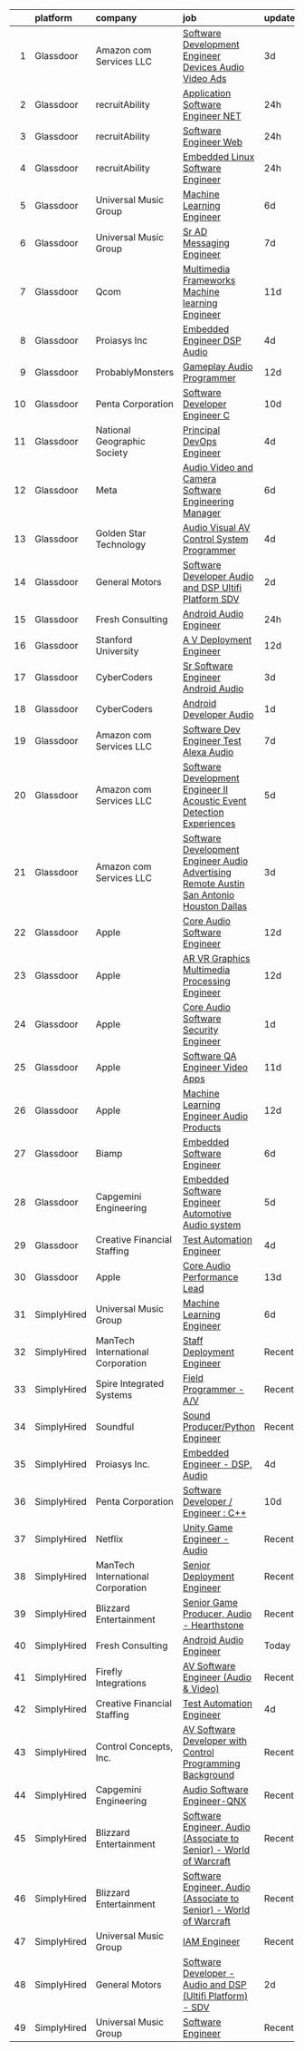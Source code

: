 

|    | platform    | company                           | job                                                                                                                                                                                                                                                                                                                                                                                                                                                                                                                                                                                                                                                                                                                                                                                                                                                                                                                                                                                                                                                                                                                                                                                                                                                                                                                                                                                                                                                                                                     | update_time   | location            |
|---:|:------------|:----------------------------------|:--------------------------------------------------------------------------------------------------------------------------------------------------------------------------------------------------------------------------------------------------------------------------------------------------------------------------------------------------------------------------------------------------------------------------------------------------------------------------------------------------------------------------------------------------------------------------------------------------------------------------------------------------------------------------------------------------------------------------------------------------------------------------------------------------------------------------------------------------------------------------------------------------------------------------------------------------------------------------------------------------------------------------------------------------------------------------------------------------------------------------------------------------------------------------------------------------------------------------------------------------------------------------------------------------------------------------------------------------------------------------------------------------------------------------------------------------------------------------------------------------------|:--------------|:--------------------|
|  1 | Glassdoor   | Amazon com Services LLC           | [Software Development Engineer   Devices  Audio  Video Ads](https://www.glassdoor.com/partner/jobListing.htm?pos=130&ao=1136043&s=58&guid=0000018281612495b8377e5d4a0d0b4a&src=GD_JOB_AD&t=SR&vt=w&cs=1_7f343c36&cb=1660028003809&jobListingId=1008054960608&jrtk=3-0-1ga0m295rkuha801-1ga0m296dg2rd800-cf048f911824d4c2-)                                                                                                                                                                                                                                                                                                                                                                                                                                                                                                                                                                                                                                                                                                                                                                                                                                                                                                                                                                                                                                                                                                                                                                              | 3d            | New York, NY        |
|  2 | Glassdoor   | recruitAbility                    | [Application Software Engineer  NET](https://www.glassdoor.com/partner/jobListing.htm?pos=110&ao=1110586&s=58&guid=0000018281612495b8377e5d4a0d0b4a&src=GD_JOB_AD&t=SR&vt=w&ea=1&cs=1_1856133c&cb=1660028003807&jobListingId=1008060743585&cpc=6A22310A23505C64&jrtk=3-0-1ga0m295rkuha801-1ga0m296dg2rd800-71d73b834703841e--6NYlbfkN0CGG9KWCDlpnNsyBDyIiP_Q0811kl3MMa1wmNp0I1WtkTaTZU1gJWaiKEGe9oYuZ3Agoege82RzESpjPD9lmj2iTFPpvpG2pw8OALXxTXsleaEQwStT8DoQgspBf-CWuw4RSEMfLIr4DsNzjpELnamx7qZ3aKlririyjRl8G4C2sldqKtUaEUvBBq0IXtt2lycrw_XHW8WxZRs_j_qBpKUU3FJr2tEsPKjN4gnO_WQF8dTcw0PFXPtZ8IyES_AxuePeJA9pdr36pWnAc5wgqWmcXufGO7CEvoIDD4_ZTN0JwkMqkjdQtoy8Y5HqpBw13fFFSu7ylnZaymQd5pdrajcz9A3zce4R5lGolNm_DOf18M7ewzKwQALRvUwhcSkOrXV1KQU3jwWX2zjNnVh95zSGQyk7dPg909ItBF_4zo736_4ibSggyFrulbotbzUnBuuLeeF_BJZjv38xPkVdl9ImEeoh-VH3R8m7e3UciW6jA3EEUY3vi_B0b1zB0mgN1WLua9kJ_oHeYJea6dX3dj6m)                                                                                                                                                                                                                                                                                                                                                                                                                                                                                                                                                                                                           | 24h           | Anaheim, CA         |
|  3 | Glassdoor   | recruitAbility                    | [Software Engineer  Web](https://www.glassdoor.com/partner/jobListing.htm?pos=111&ao=1110586&s=58&guid=0000018281612495b8377e5d4a0d0b4a&src=GD_JOB_AD&t=SR&vt=w&ea=1&cs=1_28ea8909&cb=1660028003807&jobListingId=1008060743580&cpc=A0637F14311B9419&jrtk=3-0-1ga0m295rkuha801-1ga0m296dg2rd800-64e43fc59c37721a--6NYlbfkN0CGG9KWCDlpnNsyBDyIiP_Q0811kl3MMa1wmNp0I1WtkTaTZU1gJWaiKEGe9oYuZ3Agoege82RzEU81UGhlqI2FtNG1dpcUhzefdhv0BsM-xop8GRQhssV022CmcHm9ZMEzeQep2NEAInb7DRxEHj2RQ-n9rqsrXeKIb41K1mThKAGRKpKXoHE4dWe1Cw1tTmRPRWtAgftNnaBzba37_-_8saVCMc0ulLhyod69Uhe1LMlEqUYm7uZyKXgcWJj_U96K4mxj1IFs-UMoHnu4jPum7eedyS8uikjbjmaR9McGf3Oo8sPXD-rB7OnYbZ3QQ5GD8kTBYkcGFvnOw0k6DusxuoYRbZqXLmJFt0U97S4ZDz7RDGBq-Ryix5HOs2GwW7KM_N5H7BFj0Sl82grioVSf5otT-7-4m2G353OPSGPXc3t5tUdYE5ORl2vOqFlgFiZwDWrRwt0OD5f_kOnVONWGmyk-kgBTRH8p0UItUlWRlBm9OH3Xs0VMmXveuqCb8RWepOXgwkvfzx4Sa6H9rebb)                                                                                                                                                                                                                                                                                                                                                                                                                                                                                                                                                                                                                       | 24h           | Anaheim, CA         |
|  4 | Glassdoor   | recruitAbility                    | [Embedded Linux Software Engineer](https://www.glassdoor.com/partner/jobListing.htm?pos=112&ao=1110586&s=58&guid=0000018281612495b8377e5d4a0d0b4a&src=GD_JOB_AD&t=SR&vt=w&ea=1&cs=1_977dd6c4&cb=1660028003807&jobListingId=1008060743579&cpc=5FEB1BEB8E14EF52&jrtk=3-0-1ga0m295rkuha801-1ga0m296dg2rd800-82573e6c4d788a39--6NYlbfkN0CGG9KWCDlpnNsyBDyIiP_Q0811kl3MMa1wmNp0I1WtkTaTZU1gJWaiKEGe9oYuZ3Agoege82RzEfyNTrbV0sdUb5ez3JS_0yxFZQUei3VV_uTM1j4ShDJjQg1Jcjn-kcVlc7Axv2bh0tcbjeyBt6TPttGeswauhVizMlWNqhPp-8AYmTjg-LV41Lo3quZH3-fcVBgploB5eoVpMrEGTgidjiLs8WCCMlzKAM8QdJ1rpLhJ1eGuysuIbHs_rPPJxzY787cshOTAOuQVoC9dT6QReqyqOp7dz5ScVqYdCP0GHb2Ukr-EFLI6g0Dsi5weo5Xq6Af0Vi4vDXMsS7K2TgIna_KW6orj0eGv86fMy4uOljlwqWjksmr21gvi23vHiQkRKOKvnl3EBOgR3frBS-l1KTIqZo1XQLkgyBOQl9ZyhTVk_DBkwq9qqTc-zj_n9N34SAII_huOdpE_tHOv45PM1XjQwzvmxlIFZfyS1VYtJkBR2wbBUdoEq3fjKgtkMXVIktFRyXcltYTXhpzsTLtZ)                                                                                                                                                                                                                                                                                                                                                                                                                                                                                                                                                                                                             | 24h           | Anaheim, CA         |
|  5 | Glassdoor   | Universal Music Group             | [Machine Learning Engineer](https://www.glassdoor.com/partner/jobListing.htm?pos=119&ao=1136043&s=58&guid=0000018281612495b8377e5d4a0d0b4a&src=GD_JOB_AD&t=SR&vt=w&cs=1_a6caf8cd&cb=1660028003808&jobListingId=1008048376434&jrtk=3-0-1ga0m295rkuha801-1ga0m296dg2rd800-37c3bc3a8c627dd4-)                                                                                                                                                                                                                                                                                                                                                                                                                                                                                                                                                                                                                                                                                                                                                                                                                                                                                                                                                                                                                                                                                                                                                                                                              | 6d            | Charlotte, NC       |
|  6 | Glassdoor   | Universal Music Group             | [Sr  AD   Messaging Engineer](https://www.glassdoor.com/partner/jobListing.htm?pos=118&ao=1136043&s=58&guid=0000018281612495b8377e5d4a0d0b4a&src=GD_JOB_AD&t=SR&vt=w&cs=1_1b6a0828&cb=1660028003808&jobListingId=1008046222380&jrtk=3-0-1ga0m295rkuha801-1ga0m296dg2rd800-1842bdc6e053304f-)                                                                                                                                                                                                                                                                                                                                                                                                                                                                                                                                                                                                                                                                                                                                                                                                                                                                                                                                                                                                                                                                                                                                                                                                            | 7d            | Remote              |
|  7 | Glassdoor   | Qcom                              | [Multimedia Frameworks   Machine learning Engineer](https://www.glassdoor.com/partner/jobListing.htm?pos=122&ao=1136043&s=58&guid=0000018281612495b8377e5d4a0d0b4a&src=GD_JOB_AD&t=SR&vt=w&cs=1_a2aa9012&cb=1660028003808&jobListingId=1008036936094&jrtk=3-0-1ga0m295rkuha801-1ga0m296dg2rd800-139959b0956e6886-)                                                                                                                                                                                                                                                                                                                                                                                                                                                                                                                                                                                                                                                                                                                                                                                                                                                                                                                                                                                                                                                                                                                                                                                      | 11d           | San Diego, CA       |
|  8 | Glassdoor   | Proiasys Inc                      | [Embedded Engineer   DSP  Audio](https://www.glassdoor.com/partner/jobListing.htm?pos=123&ao=1136043&s=58&guid=0000018281612495b8377e5d4a0d0b4a&src=GD_JOB_AD&t=SR&vt=w&ea=1&cs=1_6c0edc24&cb=1660028003808&jobListingId=1008053743875&jrtk=3-0-1ga0m295rkuha801-1ga0m296dg2rd800-659437cdbef56ec9-)                                                                                                                                                                                                                                                                                                                                                                                                                                                                                                                                                                                                                                                                                                                                                                                                                                                                                                                                                                                                                                                                                                                                                                                                    | 4d            | Framingham, MA      |
|  9 | Glassdoor   | ProbablyMonsters                  | [Gameplay Audio Programmer](https://www.glassdoor.com/partner/jobListing.htm?pos=116&ao=1136043&s=58&guid=0000018281612495b8377e5d4a0d0b4a&src=GD_JOB_AD&t=SR&vt=w&cs=1_2f2bdca7&cb=1660028003808&jobListingId=1008033886214&jrtk=3-0-1ga0m295rkuha801-1ga0m296dg2rd800-d9820e05f0459027-)                                                                                                                                                                                                                                                                                                                                                                                                                                                                                                                                                                                                                                                                                                                                                                                                                                                                                                                                                                                                                                                                                                                                                                                                              | 12d           | Bellevue, WA        |
| 10 | Glassdoor   | Penta Corporation                 | [Software Developer   Engineer   C  ](https://www.glassdoor.com/partner/jobListing.htm?pos=120&ao=1136043&s=58&guid=0000018281612495b8377e5d4a0d0b4a&src=GD_JOB_AD&t=SR&vt=w&ea=1&cs=1_f5423dfc&cb=1660028003808&jobListingId=1008037831208&jrtk=3-0-1ga0m295rkuha801-1ga0m296dg2rd800-d73255a299afaf29-)                                                                                                                                                                                                                                                                                                                                                                                                                                                                                                                                                                                                                                                                                                                                                                                                                                                                                                                                                                                                                                                                                                                                                                                               | 10d           | New Orleans, LA     |
| 11 | Glassdoor   | National Geographic Society       | [Principal DevOps Engineer](https://www.glassdoor.com/partner/jobListing.htm?pos=121&ao=1136043&s=58&guid=0000018281612495b8377e5d4a0d0b4a&src=GD_JOB_AD&t=SR&vt=w&cs=1_fc3db40b&cb=1660028003808&jobListingId=1008053658785&jrtk=3-0-1ga0m295rkuha801-1ga0m296dg2rd800-a115417848ccf36f-)                                                                                                                                                                                                                                                                                                                                                                                                                                                                                                                                                                                                                                                                                                                                                                                                                                                                                                                                                                                                                                                                                                                                                                                                              | 4d            | Washington, DC      |
| 12 | Glassdoor   | Meta                              | [Audio  Video and Camera  Software Engineering Manager](https://www.glassdoor.com/partner/jobListing.htm?pos=103&ao=1110586&s=58&guid=0000018281612495b8377e5d4a0d0b4a&src=GD_JOB_AD&t=SR&vt=w&cs=1_0bce8ba4&cb=1660028003805&jobListingId=1008048424140&cpc=8CDBB1EC89CF7160&jrtk=3-0-1ga0m295rkuha801-1ga0m296dg2rd800-2f3e3f080289ccc8--6NYlbfkN0DYl4UJW4r1Vl7FEn6T9F-rD9lpC-0oMJVSiWjK_MGUd8e8cHXcpv6KPyjLHZEfqkUkuW4FeZdGHDOYIbKXpOVzpgHYmd0Mdxqbqr9bWX3wOX-YPwUGzzOCVebAPW5gJCa7KI4uayUPCSFg0Fa9x7a0yOW_XMVHtA9I4R6GFxvKRwny0T-wmqiD_LqxCY-RiiWyToTyJ-sfh1pKFNMAJse10BdecHq4tlVXAUHmMfK8VSv0-YLQs1sM4859ozkN-_tSbWorF8in53LtGLfqzjLlJ9CeBAQWesDCg_fXUSDo75VvJPRD0pST8J3V1EmyHd8U_WOqhiGC8KWbM19I9cZz2RqNqeZYGGsi8fj_J7UFq9CdYQ5IV_qTWmd9n7RhEcTbhV-0HEALDOA2TcOYRM-HYyfZceSD33EgGevPJIBy5CYM_c8-7JhCiy40ZxjQzB_eGyKbA7F3R2FJcw63HfhtR3AjU5Afb36sDs61axHFVHaUcgbPvMZgpR9TDwB09F0AHoAmjlv-MAHZOgsY4J4-6p0YtOg60sCQHdFTlaZT8qj9kQmOt5klRW08dMMjL4QL4oYACHYElWcqKdUGPqwLMJQVHo5rjxuaN4APmFXljUcQyO9PyQUF9dD9rxjJ0bGL02yEdVC9E1S5WFNO_DZ-nbfmiz9RQ2hCXE2Ivou6U-wY0e5Sa41U1_lVa6A59tSmVl3dUjNT0k6d3DI6maFTiwI65K_VewMZeU5pxEHctcXMuVwOwg4lpVVizg26IHaCNuiDb6Lv8xFwkrjZ4BV4Pocs77nXPLVTVoFIj0Abn0Bb6KT3HAKRGVkPzNaTOpRu30GEU5d13gXVD8jARE01BMgXIuc16qnok_AH0leEN-I-wgf70YoNMPSstthmaUXKU_DVUTIcCcbLhNPT-ywrFIR3gvbP0d58azUY_vKTOapmsIbnuRJNyzZivte7Wt7VPtBIKF8gWi7UHyZ9RsGD7yUtng41lF6uOJafaNYh3ui6A2v4jVvGesPZ5MjUWGhMj0KNjHb9S7bfcuvPR6YqS07gOQfucxdpy0O-GpmBc1lzB8Ahr0KMGCb44NYy1kVfbePUJl71lA%3D%3D) | 6d            | Burlingame, CA      |
| 13 | Glassdoor   | Golden Star Technology            | [Audio Visual  AV  Control System Programmer](https://www.glassdoor.com/partner/jobListing.htm?pos=129&ao=1136043&s=58&guid=0000018281612495b8377e5d4a0d0b4a&src=GD_JOB_AD&t=SR&vt=w&ea=1&cs=1_a0a2b7a2&cb=1660028003809&jobListingId=1008054205957&jrtk=3-0-1ga0m295rkuha801-1ga0m296dg2rd800-7720c9bd74491139-)                                                                                                                                                                                                                                                                                                                                                                                                                                                                                                                                                                                                                                                                                                                                                                                                                                                                                                                                                                                                                                                                                                                                                                                       | 4d            | Cerritos, CA        |
| 14 | Glassdoor   | General Motors                    | [Software Developer   Audio and DSP  Ultifi Platform    SDV](https://www.glassdoor.com/partner/jobListing.htm?pos=101&ao=1110586&s=58&guid=0000018281612495b8377e5d4a0d0b4a&src=GD_JOB_AD&t=SR&vt=w&cs=1_9096daa9&cb=1660028003804&jobListingId=1008057355346&cpc=FDA93C03AE7AED37&jrtk=3-0-1ga0m295rkuha801-1ga0m296dg2rd800-99646fdc6051510d--6NYlbfkN0BqJjBsvJkVIRVupdyx-l7jJlkPL5nU6SVET5Mq4mDejYNChVrcc2tY96PpIzK0iDT0-ppvSntYXGkUM2KhYu99tfSnugkZndyRRc8xeEkvwvOs8rCY5qV5-3o2nfu_3306i60c-R3nDHkK36viQ8blFw1GFBRHDmZB0ZneN-0NpuQ4VhuDrGPGcudKla84xOVPalFJEXrowxewLqpBuE2_gZAlWk60KjlQkDPC7PUsdzwBUbk9r53oaNp8KlQSEyUWKGQBBKW1mx4_NWkF-jLwcrkpAhKEDpD2xTno7FvmcweDVKRRca_A-aJxzoXaHUzXTjQaiG9KCQLNVNzYvJhnmvzBBEMLTjcpgZE9fbAQ5UgjjG4uR-hQOOxcuLOoD7aLnTKpP48oeO5KI4CAxgrkS_pm-do3PVBZHN_nlD0W9JWgHjBbhUnuVIOztWVGFM2o6hROzyjWXbrseMWVoZQPjsEmt6p5sUvbsZe42Njau6G7mKuLXnQaMxT8RHPhrG6cjdYVC15FW_pYsmW3GALNagp3mOo4uQmlzH3FneXyaAnuUhrYPqRJc6iC6A5EdbiUIkS0TyM9uA%3D%3D)                                                                                                                                                                                                                                                                                                                                                                                                                                                                                                                            | 2d            | Warren, MI          |
| 15 | Glassdoor   | Fresh Consulting                  | [Android Audio Engineer](https://www.glassdoor.com/partner/jobListing.htm?pos=117&ao=1136043&s=58&guid=0000018281612495b8377e5d4a0d0b4a&src=GD_JOB_AD&t=SR&vt=w&ea=1&cs=1_a85d0438&cb=1660028003808&jobListingId=1008061800109&jrtk=3-0-1ga0m295rkuha801-1ga0m296dg2rd800-5b568fa2ef0fb20a-)                                                                                                                                                                                                                                                                                                                                                                                                                                                                                                                                                                                                                                                                                                                                                                                                                                                                                                                                                                                                                                                                                                                                                                                                            | 24h           | Newark, CA          |
| 16 | Glassdoor   | Stanford University               | [A V Deployment Engineer](https://www.glassdoor.com/partner/jobListing.htm?pos=127&ao=1136043&s=58&guid=0000018281612495b8377e5d4a0d0b4a&src=GD_JOB_AD&t=SR&vt=w&cs=1_feaca6f0&cb=1660028003809&jobListingId=1008033533067&jrtk=3-0-1ga0m295rkuha801-1ga0m296dg2rd800-d5909d11ea1ebe5c-)                                                                                                                                                                                                                                                                                                                                                                                                                                                                                                                                                                                                                                                                                                                                                                                                                                                                                                                                                                                                                                                                                                                                                                                                                | 12d           | Stanford, CA        |
| 17 | Glassdoor   | CyberCoders                       | [Sr  Software Engineer   Android Audio](https://www.glassdoor.com/partner/jobListing.htm?pos=115&ao=1110586&s=58&guid=0000018281612495b8377e5d4a0d0b4a&src=GD_JOB_AD&t=SR&vt=w&ea=1&cs=1_f1c22d1a&cb=1660028003808&jobListingId=1008056008914&cpc=2CAED5C921A5F994&jrtk=3-0-1ga0m295rkuha801-1ga0m296dg2rd800-5325957d0a39f5a1--6NYlbfkN0CpFJQzrgRR8WqXWK1qKKEqALWJw739KlKqr2H-MSI4eoBlI4EFrmor2FYZMP3muM1R3d7150P3Mg71lHRiHJoi1MpELDGFi1gMyzNMr-2iMKidvI62HnROANrcFuUGYJxFOPJ6ODQc0z41dr_pvRnLJfgqB7TWwGxYEcSTTLH0gIQeNLne2hePeviqJHP5vEThRpKuO6Xwm3jESh-MT5W7KN8ymgEiNstFB1NEn-nTmtGiR7bNk2c4ZUWSYqEgW_KSN8fGPfwFMG4k1UrHJnu7TT4lvKVQkhv7PpE5CAcxQulkb4BfrHhLsAPNHYD0Yoyh_KRwzmi3l4zYorCIsoLXKvq7uJ9i-DrHg0ccs2za8L9EEHFeibdXXHOyF_-LMcSDE5J5LYmBdhj_LRBkg-REq4HE-QxtM9pulKAwCbIIqd2Cd_u5qhhFJKWx0gVUgn4Ia27IC1PddCkAf9Izy-AsgOf6eDZB3VFHyBaYwBYV-9xI--bq8D-iQhnBlNB4XzyI0qhDWfjT8hRN1ZmyrpAFOu5R6fXYgISYEhEDr-AnDtLp_1-GFF-V21QZ8nUKSRkiduzUZyII3MFtqyWJFGM165hAPumGk2azRRU9aNLOh4Yd3OI13aD7jRikDxlsg0S4ymjwDRwcZ3-R3uGMb93qfaTXTm-NLHw008Op8JPIQCiA3wR91XtQC4uEQ-6XSlnPMks6z-oNZ00nUrfaTiaOZ9xM7c2edrK_wJvGD_I9FkFwpTSjRt3abj9vkfbET_ls1TRwS-q2IQHTp9Sa5HMl7hmBsFT2xEiMHWTHJ4DotLVq1jattTLGomUK6EpTjKWXYxrl_tWnJFvqS2nvjChtK8Uyft_9Dj4PtC9zdZYqmB59IzbyaSzI83FFmZpDCKolH6yDihVHYw-gpfGZd4qi1NaDo4alSoj2S5m5rv6KFHTbmg4MKJcDqED8gBYrHiEMXk0d5QtIS3dT_FtX4QLBZcJ1WtyYMmo%3D)                                                                                                                          | 3d            | Encinitas, CA       |
| 18 | Glassdoor   | CyberCoders                       | [Android Developer  Audio ](https://www.glassdoor.com/partner/jobListing.htm?pos=113&ao=1110586&s=58&guid=0000018281612495b8377e5d4a0d0b4a&src=GD_JOB_AD&t=SR&vt=w&ea=1&cs=1_d0d1b422&cb=1660028003807&jobListingId=1008058281409&cpc=C4A69CCDBB3B9599&jrtk=3-0-1ga0m295rkuha801-1ga0m296dg2rd800-7c8a8359af19383b--6NYlbfkN0CpFJQzrgRR8WqXWK1qKKEqALWJw739KlKqr2H-MSI4eoBlI4EFrmor2FYZMP3muM3qxPNuNJt_0NNNl3SX5dGVAhvCgjLBA7Ko2tsSEONeVTFU_j-T1QL4t1X4C9XHKfNK-13EsO8xVbOwSZ1xMFISWsS7L31zwxlx2RzGa0uIYtOnXBnKWHZitJFSEETZnfWGoTiWrC6c-h6kmKy3itHlb45LB4s3ZWxezlfcFD1dLMRHdvR4pkiY2a5zLENuojKxA2kl9f3hYi_Istygd9liiDKvar6xVxR52LXS3q3Ar0eEI50JBhQeJG7KIAHLUqoVF0qobVAyWHKBfpYrpjCm6VMIMrDlLK5PLXdB3tQJw2yOZTDIrjoT8Whc14iVUpx3q8UNGQSHCVTcxX4RUYsWcqeheIIhX9UeE5KUjMQMwOrOO-QQUF6RJt9e86MKT8JymtRmFrwQnEAj9m9Ho80gMZH_j89vlmk9FwOfAX6e_MpuzWl7hexuifTCAtqyHDFgz59Jvt_CvnmShAQf1dpB4hXiIh-qeqkgeLcvmb3u4_4GgUvzejRpd7GGjQLylyKgaaMbg9z5JFi3-J6epxZYdSFVWWe3A5__H1JTs1zrCfaSJc-fG5HPXIdXZrWPl9zdjCvqO0PEnS8YBarhxdnc7tLA3b9p4qdMwVL0V0odL9SEARO_4Kqfp00m1-40hFUGusNKBXq4NDL6UX_-TqZqN2AO_S-aRd_ypl5W-k4b-Wryb5911nbj7ZS9Tzl9K1Ye4tg4pj2PC0S2O_5xvz0cwO7M-Zf6nhxCTsZTJzNkH4GBN8W8bcvnTq510cUc8bwLmribMKBUXsODseVgVi6q2nXcHEPK5N3vVe7f6yvToyc6WkDaM2QmOd4rxpzvwSju7WKnVjt6ciZVktSJD6Z8nk_l0zgXJVDIyh1FoOCQqu3ifwgTnpd5LaiOgIlN_r6TCtHOQsJWrWEY1ZGjgZaohMNzeEyyGFs%3D)                                                                                                                                      | 1d            | Carlsbad, CA        |
| 19 | Glassdoor   | Amazon com Services LLC           | [Software Dev Engineer   Test  Alexa Audio](https://www.glassdoor.com/partner/jobListing.htm?pos=128&ao=1136043&s=58&guid=0000018281612495b8377e5d4a0d0b4a&src=GD_JOB_AD&t=SR&vt=w&cs=1_84799ac2&cb=1660028003809&jobListingId=1008045134130&jrtk=3-0-1ga0m295rkuha801-1ga0m296dg2rd800-5b4696b182f58ad9-)                                                                                                                                                                                                                                                                                                                                                                                                                                                                                                                                                                                                                                                                                                                                                                                                                                                                                                                                                                                                                                                                                                                                                                                              | 7d            | Sunnyvale, CA       |
| 20 | Glassdoor   | Amazon com Services LLC           | [Software Development Engineer II  Acoustic Event Detection Experiences](https://www.glassdoor.com/partner/jobListing.htm?pos=126&ao=1136043&s=58&guid=0000018281612495b8377e5d4a0d0b4a&src=GD_JOB_AD&t=SR&vt=w&cs=1_ce7b0d87&cb=1660028003809&jobListingId=1008049350677&jrtk=3-0-1ga0m295rkuha801-1ga0m296dg2rd800-deab3c902481359f-)                                                                                                                                                                                                                                                                                                                                                                                                                                                                                                                                                                                                                                                                                                                                                                                                                                                                                                                                                                                                                                                                                                                                                                 | 5d            | Irvine, CA          |
| 21 | Glassdoor   | Amazon com Services LLC           | [Software Development Engineer  Audio Advertising   Remote   Austin  San Antonio  Houston  Dallas](https://www.glassdoor.com/partner/jobListing.htm?pos=125&ao=1136043&s=58&guid=0000018281612495b8377e5d4a0d0b4a&src=GD_JOB_AD&t=SR&vt=w&cs=1_065aa70d&cb=1660028003808&jobListingId=1008054950380&jrtk=3-0-1ga0m295rkuha801-1ga0m296dg2rd800-2572665231379516-)                                                                                                                                                                                                                                                                                                                                                                                                                                                                                                                                                                                                                                                                                                                                                                                                                                                                                                                                                                                                                                                                                                                                       | 3d            | Austin, TX          |
| 22 | Glassdoor   | Apple                             | [Core Audio Software Engineer](https://www.glassdoor.com/partner/jobListing.htm?pos=105&ao=1110586&s=58&guid=0000018281612495b8377e5d4a0d0b4a&src=GD_JOB_AD&t=SR&vt=w&cs=1_67a6eb24&cb=1660028003805&jobListingId=1008032497284&cpc=AC285F3A3ECA6BB0&jrtk=3-0-1ga0m295rkuha801-1ga0m296dg2rd800-78672e726905d2fa--6NYlbfkN0BvKrLyj5gPmtZO9T8euul8TCxuuKNOtzRJOomxnwSEodTz2Bc-sPZlt2Zgji_QUXFB8wZcrWih4OyRf1kMGaonZOl0H-HXfH_YElfX-P4OsV6HxSDdUa_Si5NPqfUPVmTUtCQEBfTak324lxkn9QW_hc_xRWAj5LqoEg4VNuksV8bvB5RnnDrC3-MSR5CkE6-KABaTcdGfrA1itw0oTOxtSI6oGy1jUqx9R4mQz2tM8Z16-aShJyuRH25PLxt_Bxk_u36xNSwQYC_lqRV4ycIC0lte1c8F1kUBoZO8yDNhW3caT7m8Vx6BkVljN-uBsyPFU6k4n_0nfeRXkTFwhL-m1A1L6LvzZStm3Bd8_DUEkXV20WL8Wd5Mt4yjhNNM1Ewums9--9uST3m0UvWgD_6jxNBglQnljRk24xRSv9__8aPGypg0h53aMwdCwtjmDNIhTr5GnMumE6aLlfmIe1VXSoBkVup7HupeEhbWEjkstediJgtI02D4npah6AKMdMS4_JuIKBxmCdVacz0BP8Z-CL74L7_WOypH0HlTX9ifhWBYJigsTcyPoVf2DiyKmlutNb4KBEfqU1M0HNcYdiCP--awQVTDLJsp0BEgMCFfu4Hycp3UBfVnXrsX2Ehb02L01TI4TsfFseHCQWRdN9IfJ0Z3D7LPOwgL_g_DQPQv65XXn5dvR1zj0s_md4ygYg238am9vYQoVBe2pOO6w4HC3CNJGb2U8z15gZl_WJqrou9YAOHbJb_Zn66nV1TTtEFEUr9diZwPD-8OJq16mQbqBfthY0HqCcprfBKVDbnlPfERVV3F2aG8ktKEIWR5o_FZrFY8UjjxXNv01oJLA6Ni8_OAGZdTT4afxXE3vsHd9VHNfPOFyqScgC-pTb7kXMlsZIuScBa9UHwyvJB-dlPAYN9cgjponJX-H0JZqiXd1L7prxK_fEZ2Ec6CvvgT2zThEV43alXymRCGo3Y99zq3)                                                                                                                                                      | 12d           | Cupertino, CA       |
| 23 | Glassdoor   | Apple                             | [AR VR Graphics Multimedia Processing Engineer](https://www.glassdoor.com/partner/jobListing.htm?pos=106&ao=1110586&s=58&guid=0000018281612495b8377e5d4a0d0b4a&src=GD_JOB_AD&t=SR&vt=w&cs=1_9253505e&cb=1660028003805&jobListingId=1008032497095&cpc=451933188B21919D&jrtk=3-0-1ga0m295rkuha801-1ga0m296dg2rd800-ee63d9d4ac343a86--6NYlbfkN0BvKrLyj5gPmtZO9T8euul8TCxuuKNOtzRJOomxnwSEodTz2Bc-sPZl1dBMH13w-jOVIUJfB68hBLvZttX4OgzN4diY_Pom-07bSo4ZOVvIj0x2-smqJW-iq5ZWzBMAhPEo-16R9qIlsnFkY-mDXvuFzravF9z86nK7pfjDKOpDQPSx4rmWqOjdSygf0zeByJ6ums0qDBMDcAVsYML9FD8U52t3jVvK4M66qxAyu-PPsO53q2JH156rpLLZckIzcOXgqO3yYHrlBD_E5047eGyU-DYRwG_AkCvz0WpHkryrpLLOFh5p3ZoLYuGsvk7fw2dM7zTi4TXaNp6ENBz8FT6MArNzObXNsg_c3YG-vo45h8REHpeL7QUnh3xyOPFVCp0Hj46ZHC_phP0EvLVzq5MfVFFZDLCcvOeLqGH3YAi8yecHxp10_KVnt1iPDp4IP4h7oX9a-KRsE-rc23SiepwzAlGK-bo_pVtfWwLRoAQLyqmHsRUsMl5x0sNzUDmsqruQ7sY4bJtl4we6X9R8sD8T0wB3w0wsBsxc66G35ARzxweQfnUKMWv6bJwc3-AbVasqj_v_biB9IXrUmZzti938vcnBNBd8rfcQAJG6H2JrPNsnkTl6F2E7MZpF2diICipcAIAeUEddECWQzYQalfgeYIwu6oJlj7f40v9YGNHGhZ4B5_JbJ7Btt9gF60RrONWD1Ku0BeCGhPmT7xEqwXdxXVkmSUU_CzOpFP4xVFz3Ya9sokWgudXvBRak_QIDqWplcphmcJ9_ciiexMQ4XLvJHtGJehhJzoIe-Gyt7KlSBm_RSlhib1XKCJhRe_U9zPpdGPJhUOPX-iRjgDN8Od9M1K4VrH9C9mWXxKVyOqXMjv06UN6noovO5CkLtPvi60Tt3zYQuTnisuxhAiwwGdRfF2HZW2I-6kKQTJ9HPqGgbeuj4vs2ywE7YMEHeEZfwm7EKvx-3OQGqgl9Zi9ZWX69Kn8RHDKnh5k%3D)                                                                                                                       | 12d           | Seattle, WA         |
| 24 | Glassdoor   | Apple                             | [Core Audio Software Security Engineer](https://www.glassdoor.com/partner/jobListing.htm?pos=102&ao=1110586&s=58&guid=0000018281612495b8377e5d4a0d0b4a&src=GD_JOB_AD&t=SR&vt=w&cs=1_198f59ec&cb=1660028003805&jobListingId=1008059181629&cpc=8795CF9063CD573D&jrtk=3-0-1ga0m295rkuha801-1ga0m296dg2rd800-7818108658bcf1e8--6NYlbfkN0BvKrLyj5gPmtZO9T8euul8TCxuuKNOtzRJOomxnwSEodTz2Bc-sPZlt2Zgji_QUXGCb_IlDVndyBnI3WXSCtKpDtCc440J7hBD0-QkCASOnOEmQygRnjeqzjrhF9q_ssd2pGcyPYsgyX_YZrerjsxpOPbfXmbjKM3UHaVjtiUPkw0JGGJknXtMTV8VKWV2iXo418gry3s8FRivnoH04S1Jqe0XgJu7NPYZ3tbxUe63wCS0o9YZ-o3EIQaaEqZ6ewzyldWvw4dJTW8mG1HK3A_7d6MKAQaeltK8rkhooeb688IM18GX70aPvarQsXdOYskVraUD1C4EsTib_ToZ9yRyGVMtQanwukDsSxLsKQ5lBGj0V3Ak4kcpJ4ToO9mHDQByq4XUA0BUW7LpBpUECiYZ_awr9H0rI1VJoZ2rcFdgwzfU0c8kCCkafEkMbYvXPBlevMG0L8ScU9CvVuhFs1RYo10vWHOUe6yMKDFmUAEMge4GiZcyGhoTRb33lNPepQVeHrJ4KGRXezZwMLJkRdCZV9HdI41GV-RvOnOjrTUxC7mjBUqCliTyxqN2x7pxiHFcbHvwgCZSdkoLhUQNFQo3TYpNKx62uQjDtMaH1yCFTF-k8Xkyjbu7NGb_W4S8ORXmOm_XHTQGc71H_2wHz_SBXinESPXWEQcUpYOL3p95F308PCB4Qfed61HrAblwnXta9U6z9mtqEWAwySOh0oZgURUwENK2JSI2_VkjOLdZwdbEvnYuvs1UyEL5EgxkDakL3PgegsXR8V1inRxPUSz2YQ82p82XGN2UhMiTQtwgrp_aq_Fzm7h-EPWO5PzFFu1TmAcDDPQ6jj1rJzSqHhJB7X64mMG9HXn1UJCYd5c6BgpSPE6QhvYI3q-2sg4jp3urVLd-RjAQ2I6icsiWE1KzUPu50rEwLzLO0sElfavnYDvdnrF17dWKP4qNxi-rX-hF2XRU0GOIxx4pXMaPzaegK6RD-4djKNo%3D)                                                                                                                               | 1d            | Cupertino, CA       |
| 25 | Glassdoor   | Apple                             | [Software QA Engineer   Video Apps](https://www.glassdoor.com/partner/jobListing.htm?pos=108&ao=1110586&s=58&guid=0000018281612495b8377e5d4a0d0b4a&src=GD_JOB_AD&t=SR&vt=w&cs=1_f2bbd616&cb=1660028003806&jobListingId=1008036908067&cpc=AC285F3A3ECA6BB0&jrtk=3-0-1ga0m295rkuha801-1ga0m296dg2rd800-dabdf8d92c3982ab--6NYlbfkN0BvKrLyj5gPmtZO9T8euul8TCxuuKNOtzRJOomxnwSEodTz2Bc-sPZlt2Zgji_QUXG05FmPmPHveF-Gg-IePH87CLIq70BJsMwyNPY7xIvv1yEeO0Q9Z_YfJpVaeh2pofn8C3h1GA0CBqzmHSZACRjSIo4grlM7zcexUS-MqYvDGPkJga6LSMs60sncr6xThuiqk14zsf8bG-HvmOXBUz_25-dUWbcL-GX35tW7gqx5HkFXlRbLWerCeAlb1VT6uuyq07W-zIzLs3LVne7IH3WhOjvWloGOuspyySy9ghzwyLBueSgYd8OpBk_2m9zQHsbye9jYzZ4bBSWySnhi7jnP3DCDU6boXm1Obq6yzvOmlXP09oJOnKkhyvzFCpqyqB729Gzh0rsUOyxyTEsgGCDmrzkDDRM756ALf_iTjEUtkeskgv5ja8CHmt-lRuAaOkA6yToM3gpEbkOv4uvXeORVrV0jjiPGA8b4nYlDRUIbOr6o_7ui6VzhyZK2gH6GG1C0Z96UZvv6SUe-VQmmRhebbL99q7je5RQBNlmpXHN5CHOWeeYXRflri_nClrxVyR9vBl-0x7_5658r-U8L6r4c_N5-jq6oYr0jM1BCqyS97tiCum6p5jMOtyztR6ntrRQQB-f3-BaqufMjdC_bNqa2iItFlq2XdcKwy29WA_Edt3uGJoDWuMVe0W_W8P3TV55wTrrzZ8J-xa1uIroGEeKChHKibFrA4BHmNLM4reIy6bSYCHaSolatWlxLKTUbwV07x5idm10BkYFx_2lhcWSFzXtVwX-ZaRLqnOSR7P5DfpD3_0od4mi6cIPW_7uCos1gAddyepFD8bRmS8WxINZbOZfXf-QRpL2IoEAqbD5GHTgUd43IIHJv6YvZ6R3RuqmflUbhgtfw4agcpaU3XlMZ53L-Q2ms1dVVJSI9-M9lsdW_qOzBqSeFdSGkycCdfTFAEJJ65Al7Uj6PxVowY8lA)                                                                                                                                                 | 11d           | Cupertino, CA       |
| 26 | Glassdoor   | Apple                             | [Machine Learning Engineer  Audio Products](https://www.glassdoor.com/partner/jobListing.htm?pos=109&ao=1110586&s=58&guid=0000018281612495b8377e5d4a0d0b4a&src=GD_JOB_AD&t=SR&vt=w&cs=1_b033c23e&cb=1660028003806&jobListingId=1008032497230&cpc=FD1C1DA32C38CFA7&jrtk=3-0-1ga0m295rkuha801-1ga0m296dg2rd800-2233220038d1d842--6NYlbfkN0BvKrLyj5gPmtZO9T8euul8TCxuuKNOtzRJOomxnwSEodTz2Bc-sPZl8WPllYOnI2jMOUC5unZTn1X2Ml_o7yeoma_00Ty-rqNS7fUgPCpb3cL61x2yRpuG-9qblstdrin2xKRXHsl_ACE1WmxcruYDX0jrMBDGKb_N8QaO8-ChzKrSmF_02aCXq2O2gY6suaREaXZMmBVNOW_2HevhXI6Jpn-l-xS8ECg3sOQT4tboo9CMXXg7vWDrsX05czCju68u6fgJ-R5QtXMdSlpzaVlASamNNxOHchcgllksSFmnr8sEdOmlqsp8icQELjhurVPgvD3pLILAbH-5ExG4FSrKiHuNdR6vFpnoLTewusN_EKqWfhxkFm7UWNYVrNqCP0DKQIyG1reU6JXehyJDbvAG6sVBoEchmJyT73LkQ7dtVFtqwD6bnW6syOnJg-LuaCiaEGjCP9G8Z-K4ZmyukS9hZX7nIVfkp89j-9X2WVCiaIvNxnbqqb3Oop_dAZSJGhuc-RrN7CqdRn1nV3yUufcqsuGUYbT6Svw6VBqafy4cCljLs7g8KiScXL4EVSiAzVkdfUjaMwD2TrmMH4qMrtNe_tQTnGl63ISCPNq6g2tJ2nu3GERn6MSmFE_UHmmghUJJvmf8d3p6sIXonpDfMFW7K4zFRXj6XP6BeNG_MisbSlqgST_zfOHBuBXI1oyioIIB24PWrWt4P535zwW9sYqsw50eRteOQWYxWRQ5rGYfCTRRcNKQWaaQp0kJzlDbzaZWJL8eDqNuQ1-1tTI2a4VNkb1G4qk8QVv1XDxfk4eUXVri4bR5e21gkZ-ThYuz-rW2pFuEIuNKgeRc5dbXwWi8XzS1woZu-zgdZBSWkhMXAXM4QMeR-IefHL9VYcjbvNEKL6mdMzRujVidZIOKw2ZXeTdMd3Y1MiRDqQ3LRud-h4v8mDhx9s3LTeRxZQvS8MJHpuKRRKZKqFSQX_aWVQb-Bj2_EZi3Wg4VAGcbvYJoag%3D%3D)                                                                                                             | 12d           | San Diego, CA       |
| 27 | Glassdoor   | Biamp                             | [Embedded Software Engineer](https://www.glassdoor.com/partner/jobListing.htm?pos=124&ao=1136043&s=58&guid=0000018281612495b8377e5d4a0d0b4a&src=GD_JOB_AD&t=SR&vt=w&ea=1&cs=1_3d43bbe1&cb=1660028003808&jobListingId=1008048336018&jrtk=3-0-1ga0m295rkuha801-1ga0m296dg2rd800-47ff4126e1a03604-)                                                                                                                                                                                                                                                                                                                                                                                                                                                                                                                                                                                                                                                                                                                                                                                                                                                                                                                                                                                                                                                                                                                                                                                                        | 6d            | Rochester, NY       |
| 28 | Glassdoor   | Capgemini Engineering             | [Embedded Software Engineer   Automotive Audio system](https://www.glassdoor.com/partner/jobListing.htm?pos=114&ao=1110586&s=58&guid=0000018281612495b8377e5d4a0d0b4a&src=GD_JOB_AD&t=SR&vt=w&ea=1&cs=1_e6853308&cb=1660028003808&jobListingId=1008050901838&cpc=654405A9B1E0A9F5&jrtk=3-0-1ga0m295rkuha801-1ga0m296dg2rd800-d2a7fc94651a3a99--6NYlbfkN0BCspdfmHAnvlT1rssiZIGnwSyIeFSfDwcI4v3Tox-fJNSROZmCmBM15jLntVkQm2i94JgmDjRbxXiwcRIT9yAQA4e4jW5jzXml4Oj8_7-aSrQrqd52taI-AMc3MoFp-6E-Zda7FjFUdGzfw-29pvvO_-RN8KJzFQNTs8Yq861uxET_4AieVlm7uj7EWgQ_H_JMrzmZy0aufn8mjqUQW-6ksckdz0Ob4waU9G55dh0ljcArgambH05Ff9PN7V6jMcChDsxqK-VwkcytkeUNTBlrJaXip56zFYolYaB4VYaLQ6EADxsBEArij7Kr4bGTfmU37FJa7rxzG-GlWKat8HxAmGryiNKg3QZO-1-fxJ4pF5Ds4XQF5pon-BsEcYQ_0FzSRG-5t5Ck8vSpYT045fu4IcpQKX_ZF8d7JzYZMK-snRbTpRXPqkVmO7OW1XL_BI7lvA4PbxBUgrsA_4iPx1527XZxi88iDUMZqvPi5Uf5QxQKBDUFDTvCntDVZr4AIj19RExi57ieeypJOuEbhWyJ7fBl38BAsJHQUK2UyjECig%3D%3D)                                                                                                                                                                                                                                                                                                                                                                                                                                                                                                                                                             | 5d            | Remote              |
| 29 | Glassdoor   | Creative Financial Staffing       | [Test Automation Engineer](https://www.glassdoor.com/partner/jobListing.htm?pos=104&ao=1110586&s=58&guid=0000018281612495b8377e5d4a0d0b4a&src=GD_JOB_AD&t=SR&vt=w&cs=1_4d5e1544&cb=1660028003805&jobListingId=1008053482771&cpc=632C08DE5A4EA969&jrtk=3-0-1ga0m295rkuha801-1ga0m296dg2rd800-c413277a1f0985df--6NYlbfkN0AyIsnDczwcVDFrYpf5kat3hxWjSi6qx3YGCfJB8v0u0oumP9CSZFU3ZuG9qoZpI9cn_0G3OmE7JApLYGdi2RneQYQoutK7DZJoLBHDGNKxEljc37Nd5NOkPmfBgq6nYG5Ba2v6BNhNOxxG2AvrgHgiVPVcWJ-M0yLH6tsIp45tYxa43O8NQ1qAIcH_cMRdZDjcfn--HCZdx_4mnU4essJK7JjyDj2MJwoXgc1PEu6YFjScIWYNHRje4l_H_mjJOxMaMdkdTgsStfGb300KKSiT4pMggEEkkrNRTP9R_hVNf8q6tqT7zZXKpBQURROqVGHItFhkh-BxXYgZAIiftTyQmrt-3KejyVEBmuOCFixUDu4uKEEMq9AhyXan6umq_zDOvbIUBP89RZklbZSWeMeSSb3DZuB2r0TSRheJksvEQri7ObDXp684sqzXHKqbOLj_0kl6daVG7M8i-K1zBr_SOeOZo7mPBLcBOvQEuFShVZ5hKFHDwQxu0QlZ45q7kUrYIAIQqeHIO0aFFPj5H2JeksBvFvo8UTEDPVTKTr_0BDpwuZiNSmWMNn0zdbyV85A01WM4hujp-bw7oZRcDmzwuImdDWwUKjQseWUzsCqiDQ%3D%3D)                                                                                                                                                                                                                                                                                                                                                                                                                                                                                                                              | 4d            | Grand Rapids, MI    |
| 30 | Glassdoor   | Apple                             | [Core Audio Performance Lead](https://www.glassdoor.com/partner/jobListing.htm?pos=107&ao=1110586&s=58&guid=0000018281612495b8377e5d4a0d0b4a&src=GD_JOB_AD&t=SR&vt=w&cs=1_d6281cee&cb=1660028003805&jobListingId=1008029697862&cpc=F41FEAB56D215062&jrtk=3-0-1ga0m295rkuha801-1ga0m296dg2rd800-1718190defbb361d--6NYlbfkN0BvKrLyj5gPmtZO9T8euul8TCxuuKNOtzRJOomxnwSEodTz2Bc-sPZlt2Zgji_QUXFGc6V0-wjaRO-VlcjE-5lehvygyETUlDjyBBBzDv4ikRPhjA2XJykaOdCDwKHMkS6TcdqnDnzDLmpTFinAzs4diTGZB5TutZFoszrx6KmIAwUlGw4NXkSgjW5SqagiAOl8DfKVOVVuyMJ0_1eUMC7d9d5WhYrs35UjwGwInIbE7izHfUpEPQAgt07I_8dgJbvAEqfoptujQDQtERVqUDEBraVOasH-CYmAZAE0G55fPaPJxO_iGmN5SK0t3euLtBkgCNjonSgdAXQTDQ-Txf0gpfkuKSxpzCJd4CF485eg0h37CUJ0l2AL-jXRlKXw_ECNUQY7NF5bzIJqNNrkZJW4PK9GClkEKnTgRuIIWXYtRY7RjLv-7m2fPHpO_pErv-3lxFxb2c8Ty8LlXveXqDKxaJzp0ilkqyZgD_mXjtD0PMdQ32tOiMPibBM1-xyya6Wp04Es7chld6Tydegnhp0eackEusPoEKfyMJU6qVbVkvgGBShrNx1Rz12mNsP9kwE9W8pIw0Qlbv4XRZhf84k6hGHvXQu3Ij5OYJeDRrksb5IvxOjpMV70RpXzKj7T2I8jjPCh52Q21oi_nRRtE7NBSXOfwiL_aOi5_2ie4F06_st7nf6p4JWvX078UsYKsqu1pAF_ny51rUw4D-4wzP3Al0vjMiSgQnBQqrCoEq286whH4Knvs8Y4FDzs7oXHvXqD65Ab3GOPyuEkJoU7dSrRwoupMmd-J0vdkNCuESW7M4WnskVXd0kwovx_EZYZaGPvo0BnVmKZYzufiLG4ZAR4e1Z82H4BkofPO1QEVP-AulAtYVzEPZ2MBvIFfEH2yzrkAMclFscjfKxKQ9dB3mKkdqdcvDVTdRIwM4j418RGSPPd34F6MTn4jRwPeZrtEgX8tbUnaS-rXA%3D%3D)                                                                                                                                                           | 13d           | Cupertino, CA       |
| 31 | SimplyHired | Universal Music Group             | [Machine Learning Engineer](https://www.simplyhired.com/job/7F7tKIKicRT21DGlEQPQtY43ZU3HTFx0bz7kPoBCq2-u9UMUnUC1jQ?q=sound+developer)                                                                                                                                                                                                                                                                                                                                                                                                                                                                                                                                                                                                                                                                                                                                                                                                                                                                                                                                                                                                                                                                                                                                                                                                                                                                                                                                                                   | 6d            | Remote +2 locations |
| 32 | SimplyHired | ManTech International Corporation | [Staff Deployment Engineer](https://www.simplyhired.com/job/yPDQ9_tPGp_8aufyeI2VJy4oOgwa1eZMATiJXNsYgtEmMWFMC5VaPQ?q=sound+developer)                                                                                                                                                                                                                                                                                                                                                                                                                                                                                                                                                                                                                                                                                                                                                                                                                                                                                                                                                                                                                                                                                                                                                                                                                                                                                                                                                                   | Recently      | Patuxent River, MD  |
| 33 | SimplyHired | Spire Integrated Systems          | [Field Programmer - A/V](https://www.simplyhired.com/job/YpXiIqhvPQrEkz1ixQSVqF-TYtRjC-1UTDn8qKPdKcdE_yxcDWBb6A?q=sound+developer)                                                                                                                                                                                                                                                                                                                                                                                                                                                                                                                                                                                                                                                                                                                                                                                                                                                                                                                                                                                                                                                                                                                                                                                                                                                                                                                                                                      | Recently      | Troy, MI            |
| 34 | SimplyHired | Soundful                          | [Sound Producer/Python Engineer](https://www.simplyhired.com/job/fKwTfqRWVzhZJJT6yoybTUB5_pL76wxlddnu6kqy2_naoU7JVaHVBQ?q=sound+developer)                                                                                                                                                                                                                                                                                                                                                                                                                                                                                                                                                                                                                                                                                                                                                                                                                                                                                                                                                                                                                                                                                                                                                                                                                                                                                                                                                              | Recently      | Remote              |
| 35 | SimplyHired | Proiasys Inc.                     | [Embedded Engineer - DSP, Audio](https://www.simplyhired.com/job/dR4HgiyuCtuoMqSGn3iXMuTrrvL0qm6dj9f1Mh0cCa_K0s8J1M5NdA?q=sound+developer)                                                                                                                                                                                                                                                                                                                                                                                                                                                                                                                                                                                                                                                                                                                                                                                                                                                                                                                                                                                                                                                                                                                                                                                                                                                                                                                                                              | 4d            | Framingham, MA      |
| 36 | SimplyHired | Penta Corporation                 | [Software Developer / Engineer : C++](https://www.simplyhired.com/job/7hPWs7ISz6TD9drMcTujlARTcuqqelxfo4H1vuXi61edl3jRamRR9Q?q=sound+developer)                                                                                                                                                                                                                                                                                                                                                                                                                                                                                                                                                                                                                                                                                                                                                                                                                                                                                                                                                                                                                                                                                                                                                                                                                                                                                                                                                         | 10d           | New Orleans, LA     |
| 37 | SimplyHired | Netflix                           | [Unity Game Engineer - Audio](https://www.simplyhired.com/job/ELEu16njbw4eoM7hZqdqom0db5Eja9t4pkcqX1CQallZHl4yUsY02g?q=sound+developer)                                                                                                                                                                                                                                                                                                                                                                                                                                                                                                                                                                                                                                                                                                                                                                                                                                                                                                                                                                                                                                                                                                                                                                                                                                                                                                                                                                 | Recently      | Remote              |
| 38 | SimplyHired | ManTech International Corporation | [Senior Deployment Engineer](https://www.simplyhired.com/job/C0L7s8dKsJXUkS1bD_TyQFrNT4BDDiXiC8WVp6ZOF1PzFHz51SjQdg?q=sound+developer)                                                                                                                                                                                                                                                                                                                                                                                                                                                                                                                                                                                                                                                                                                                                                                                                                                                                                                                                                                                                                                                                                                                                                                                                                                                                                                                                                                  | Recently      | Chantilly, VA       |
| 39 | SimplyHired | Blizzard Entertainment            | [Senior Game Producer, Audio - Hearthstone](https://www.simplyhired.com/job/bGMgp3plSRbaKHkgl9P0Ahibp-_tgMMlCJ7rZEExkPQM-N_LYuhlbw?q=sound+developer)                                                                                                                                                                                                                                                                                                                                                                                                                                                                                                                                                                                                                                                                                                                                                                                                                                                                                                                                                                                                                                                                                                                                                                                                                                                                                                                                                   | Recently      | Irvine, CA          |
| 40 | SimplyHired | Fresh Consulting                  | [Android Audio Engineer](https://www.simplyhired.com/job/bm3EMyVqnG4-tZC2T6xQmq54mLDfq73Na40vuyqMh2mDIwypxvdX_Q?q=sound+developer)                                                                                                                                                                                                                                                                                                                                                                                                                                                                                                                                                                                                                                                                                                                                                                                                                                                                                                                                                                                                                                                                                                                                                                                                                                                                                                                                                                      | Today         | Newark, CA          |
| 41 | SimplyHired | Firefly Integrations              | [AV Software Engineer (Audio & Video)](https://www.simplyhired.com/job/H21sGvOcfz9_B2NPPZzRFe3MlXiiyOeETTTJKoxPpVDVydl3IWmP_Q?q=sound+developer)                                                                                                                                                                                                                                                                                                                                                                                                                                                                                                                                                                                                                                                                                                                                                                                                                                                                                                                                                                                                                                                                                                                                                                                                                                                                                                                                                        | Recently      | Middlebury, IN      |
| 42 | SimplyHired | Creative Financial Staffing       | [Test Automation Engineer](https://www.simplyhired.com/job/dxYgNWWU6VAYP3xb9egDvdpOm70VH7J7aISwlEGy1eJcniiEPgk3ew?q=sound+developer)                                                                                                                                                                                                                                                                                                                                                                                                                                                                                                                                                                                                                                                                                                                                                                                                                                                                                                                                                                                                                                                                                                                                                                                                                                                                                                                                                                    | 4d            | Grand Rapids, MI    |
| 43 | SimplyHired | Control Concepts, Inc.            | [AV Software Developer with Control Programming Background](https://www.simplyhired.com/job/zf3YnnJDNiC6b0ESIfX1wb6GR5YzneQS6hftmUv4-Y_toUSDhN2jMQ?q=sound+developer)                                                                                                                                                                                                                                                                                                                                                                                                                                                                                                                                                                                                                                                                                                                                                                                                                                                                                                                                                                                                                                                                                                                                                                                                                                                                                                                                   | Recently      | Fairfield, NJ       |
| 44 | SimplyHired | Capgemini Engineering             | [Audio Software Engineer-QNX](https://www.simplyhired.com/job/PukCn5c0YkczLS9XEUe4tc5PCt4zU0TPuQdkBzKm3vRCDZIU_1rfkQ?q=sound+developer)                                                                                                                                                                                                                                                                                                                                                                                                                                                                                                                                                                                                                                                                                                                                                                                                                                                                                                                                                                                                                                                                                                                                                                                                                                                                                                                                                                 | Recently      | Remote              |
| 45 | SimplyHired | Blizzard Entertainment            | [Software Engineer, Audio (Associate to Senior) - World of Warcraft](https://www.simplyhired.com/job/odcnVPcL4QPACt7wzLJ3Ryp4adGbC-M3fWQGlTNGX7GyvAyEnceQ8w?q=sound+developer)                                                                                                                                                                                                                                                                                                                                                                                                                                                                                                                                                                                                                                                                                                                                                                                                                                                                                                                                                                                                                                                                                                                                                                                                                                                                                                                          | Recently      | Irvine, CA          |
| 46 | SimplyHired | Blizzard Entertainment            | [Software Engineer, Audio (Associate to Senior) - World of Warcraft](https://www.simplyhired.com/job/odcnVPcL4QPACt7wzLJ3Ryp4adGbC-M3fWQGlTNGX7GyvAyEnceQ8w?q=sound+developer)                                                                                                                                                                                                                                                                                                                                                                                                                                                                                                                                                                                                                                                                                                                                                                                                                                                                                                                                                                                                                                                                                                                                                                                                                                                                                                                          | Recently      | Irvine, CA          |
| 47 | SimplyHired | Universal Music Group             | [IAM Engineer](https://www.simplyhired.com/job/qo6SJqChke2SJR8qwcqMkYkG-Ka9FYUsgIstorZqOGo2XxITp_Kayw?q=sound+developer)                                                                                                                                                                                                                                                                                                                                                                                                                                                                                                                                                                                                                                                                                                                                                                                                                                                                                                                                                                                                                                                                                                                                                                                                                                                                                                                                                                                | Recently      | Remote +1 location  |
| 48 | SimplyHired | General Motors                    | [Software Developer - Audio and DSP (Ultifi Platform) - SDV](https://www.simplyhired.com/job/dFjMaNFv2CHoLAmsNR7aF3c8kidYCTEXuWH5nFX6hC7MRJgsLW1xlA?q=sound+developer)                                                                                                                                                                                                                                                                                                                                                                                                                                                                                                                                                                                                                                                                                                                                                                                                                                                                                                                                                                                                                                                                                                                                                                                                                                                                                                                                  | 2d            | Warren, MI          |
| 49 | SimplyHired | Universal Music Group             | [Software Engineer](https://www.simplyhired.com/job/kswdEx_CW1AJYPzW9HW91thA6tEESiRMI7fiUMkXp19tvWSz6eU0jQ?q=sound+developer)                                                                                                                                                                                                                                                                                                                                                                                                                                                                                                                                                                                                                                                                                                                                                                                                                                                                                                                                                                                                                                                                                                                                                                                                                                                                                                                                                                           | Recently      | Remote +2 locations |
